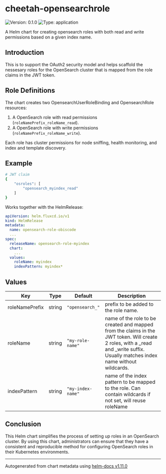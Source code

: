 # cheetah-opensearchrole

![Version: 0.1.0](https://img.shields.io/badge/Version-0.1.0-informational?style=flat-square) ![Type: application](https://img.shields.io/badge/Type-application-informational?style=flat-square)

A Helm chart for creating opensearch roles with both read and write permissions based on a given index name.

## Introduction

This is to support the OAuth2 security model and helps scaffold the nessesary roles for the OpenSearch cluster that is mapped from the role claims in the JWT token.

## Role Definitions

The chart creates two OpensearchUserRoleBinding and OpensearchRole resources:

1. A OpenSearch role with read permissions (`roleNamePrefix_roleName_read`).
2. A OpenSearch role with write permissions (`roleNamePrefix_roleName_write`).

Each role has cluster permissions for node sniffing, health monitoring, and index and template discovery.

## Example

```sh
# JWT claim
{
    "osroles": [
        "opensearch_myindex_read"
    ]
}
```

Works together with the HelmRelease:

```yaml
apiVersion: helm.fluxcd.io/v1
kind: HelmRelease
metadata:
  name: opensearch-role-obiscode
  ...
spec:
  releaseName: opensearch-role-myindex
  chart:
    ...
  values:
    roleName: myindex
    indexPattern: myindex*

```

## Values

| Key | Type | Default | Description |
|-----|------|---------|-------------|
| roleNamePrefix | string | `"opensearch_"` | prefix to be added to the role name.  |
| roleName | string | `"my-role-name"` | name of the role to be created and mapped from the claims in the JWT token. Will create 2 roles, with a _read and _write suffix.  Usually matches index name without wildcards. |
| indexPattern | string | `"my-index-name"` | name of the index pattern to be mapped to the role. Can contain wildcards if not set, will reuse roleName |

## Conclusion

This Helm chart simplifies the process of setting up roles in an OpenSearch cluster. By using this chart, administrators can ensure that they have a consistent and reproducible method for configuring OpenSearch roles in their Kubernetes environments.

----------------------------------------------
Autogenerated from chart metadata using [helm-docs v1.11.0](https://github.com/norwoodj/helm-docs/releases/v1.11.0)
